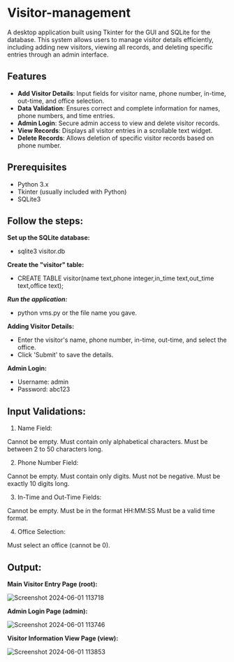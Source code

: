 # Visitor-management
A desktop application built using Tkinter for the GUI and SQLite for the database. This system allows users to manage visitor details efficiently, including adding new visitors, viewing all records, and deleting specific entries through an admin interface.

## Features

- **Add Visitor Details**: Input fields for visitor name, phone number, in-time, out-time, and office selection.
- **Data Validation**: Ensures correct and complete information for names, phone numbers, and time entries.
- **Admin Login**: Secure admin access to view and delete visitor records.
- **View Records**: Displays all visitor entries in a scrollable text widget.
- **Delete Records**: Allows deletion of specific visitor records based on phone number.

## Prerequisites

- Python 3.x
- Tkinter (usually included with Python)
- SQLite3

## Follow the steps:

**Set up the SQLite database:**
- sqlite3 visitor.db

**Create the "visitor" table:**
 - CREATE TABLE visitor(name text,phone integer,in_time text,out_time text,office text);

**_Run the application:_**
 - python vms.py or the file name you gave.

**Adding Visitor Details:**
- Enter the visitor's name, phone number, in-time, out-time, and select the office.
- Click 'Submit' to save the details.

**Admin Login:**
- Username: admin
- Password: abc123

## Input Validations:

1. Name Field:

Cannot be empty.
Must contain only alphabetical characters.
Must be between 2 to 50 characters long.

2. Phone Number Field:

Cannot be empty.
Must contain only digits.
Must not be negative.
Must be exactly 10 digits long.

3. In-Time and Out-Time Fields:

Cannot be empty.
Must be in the format HH:MM:SS
Must be a valid time format.

4. Office Selection:

Must select an office (cannot be 0).

## Output:

**Main Visitor Entry Page (root):**

![Screenshot 2024-06-01 113718](https://github.com/Pratham3642/Visitor-management/assets/162919475/dc6aa9d7-c6bd-417b-a4cd-1cdfeb8181fb)

**Admin Login Page (admin):**

![Screenshot 2024-06-01 113746](https://github.com/Pratham3642/Visitor-management/assets/162919475/8d2e7822-5858-44b4-b090-e2727644947b)

**Visitor Information View Page (view):**

![Screenshot 2024-06-01 113853](https://github.com/Pratham3642/Visitor-management/assets/162919475/7109b91b-7ac1-445b-be55-75681081bd7f)


  

  
